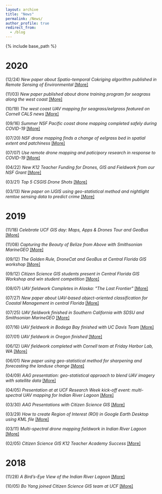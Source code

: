 ```yaml
---
layout: archive
title: "News"
permalink: /News/
author_profile: true
redirect_from:
  - /blog
---
```


{% include base_path %}

2020
======
(12/24) *New paper about Spatio-temporal Cokriging algorithm published in Remote Sensing of Environmental* [[More]](https://doi.org/10.1016/j.rse.2020.112190)

(11/03) *New paper published about drone training program for seagrass along the west coast* [[More]](DOI:10.3390/drones4040070)

(10/19) *The west coast UAV mapping for seagrass/eelgrass featured on Cornell CALS news* [[More]](https://cals.cornell.edu/news/hunting-eelgrass-disease-san-juan-islands)

(09/16) *Summer NSF Pacific coast drone mapping completed safely during COVID-19* [[More]](https://www.citizensciencegis.org/blog/summer-nsf-pacific-coast-drone-mapping-completed-safely-during-covid-19)

(07/20) *NSF drone mapping finds a change of eelgrass bed in spatial extent and patchiness* [[More]](https://www.citizensciencegis.org/blog/eelresults20)

(07/07) *Use remote drone mapping and paticipory research in response to COVID-19* [[More]](https://www.citizensciencegis.org/blog/dronecovid19)

(04/22) *New K12 Teacher Funding for Drones, GIS and Fieldwork from our NSF Grant* [[More]](https://www.citizensciencegis.org/blog/new-teacher-funding-for-drones-gis-and-fieldwork-from-our-nsf-grant)

(03/21) *Top 5 CSGIS Drone Shots* [[More]](https://www.citizensciencegis.org/blog/top-5-csgis-drone-shots)

(03/13) *New paper on IJGIS using geo-statistical method and nightlight remtoe sensing data to predict crime* [[More]](https://doi.org/10.1080/13658816.2020.1737701)

2019
======
(11/18) *Celebrate UCF GIS day: Maps, Apps & Drones Tour and GeoBus* [[More]](https://www.citizensciencegis.org/blog/gisday19)

(11/08) *Capturing the Beauty of Belize from Above with Smithsonian MarineGEO* [[More]](https://www.citizensciencegis.org/blog/capturing-the-beauty-of-belize-from-above-with-drones-to-support-science-and-discovery-with-smithsonian-marinegeo)

(09/12) *The Golden Rule, DroneCat and GeoBus at Central Florida GIS workshop* [[More]](https://www.citizensciencegis.org/blog/dr-hawthorne-brings-drone-cat-and-geobus-to-central-florida-gis-workshop)

(09/12) *Citizen Science GIS students present in Central Florida GIS Workshop and win student competition* [[More]](https://www.citizensciencegis.org/blog/kirsten-bouck-and-morgan-mcdonald-won-the-student-presentation-competition)

(08/07) *UAV fieldwork Completes in Alaska: "The Last Frontier"* [[More]](https://www.citizensciencegis.org/blog/citizen-science-gis-completes-drone-work-in-alaska-the-last-frontier)

(07/27) *New paper about UAV-based object-oriented classification for Coastal Management in central Florida* [[More]](https://doi.org/10.3390/drones3030060 )

(07/25) *UAV fieldwork finished in Southern California with SDSU and Smithsonian MarineGEO* [[More]](https://www.citizensciencegis.org/blog/ucf-drone-team-finishes-the-mapping-in-southern-california-with-sdsu)

(07/16) *UAV fieldwork in Bodega Bay finished with UC Davis Team* [[More]](https://www.citizensciencegis.org/blog/ucf-drone-team-finishes-eelgrass-research-alongside-uc-davis)

(07/01) *UAV fieldwork in Oregon finished* [[More]](https://www.citizensciencegis.org/blog/ucf-drone-team-finishes-eelgrass-mapping-with-team-from-oregon-state-and-cornell)

(06/12) *UAV fieldwork completed with Cornell team at Friday Harbor Lab, WA* [[More]](https://www.citizensciencegis.org/blog/nsf-eelgrass-project-ucf-drone-team-finished-coastal-mapping-with-team-from-uw-and-cornell)

(06/01) *New paper using geo-statistical method for sharpening and forecasting the landuse change* [[More]](https://doi.org/10.1016/j.jag.2019.03.010)

(04/09) *AAG presentation: geo-statistical approach to blend UAV imagery with satellite data* [[More]](https://www.citizensciencegis.org/blog/researcher-at-univ-of-central-florida-is-going-to-use-geo-statistical-approach-to-blend-uav-imagery-with-satellite-data-for-monitoring-seagrass-along-west-coast)

(04/05) *Presentation at at UCF Research Week kick-off event: multi-spectral UAV mapping for Indian River Lagoon* [[More]](https://www.citizensciencegis.org/blog/dr-yang-presented-the-multi-spectral-uav-mapping-in-ucf-research-week-event)

(03/30) *AAG Presentations with Citizen Science GIS* [[More]](https://www.citizensciencegis.org/blog/aag-presentations-with-citizen-science-gis)

(03/29) *How to create Region of Interest (ROI) in Google Earth Desktop using KML file* [[More]](https://www.citizensciencegis.org/blog/how-to-create-region-of-interest-roi-in-google-earth-desktop-using-kml-file)


(03/11) *Multi-spectral drone mapping fieldwork in Indian River Lagoon* [[More]](https://www.citizensciencegis.org/blog/multi-spectral-drone-mapping-field-trip-for-indian-river-lagoon-with-citizen-science-gis-team)

(02/05) *Citizen Science GIS K12 Teacher Academy Success* [[More]](https://www.citizensciencegis.org/blog/citizen-science-gis-teacher-academy-maps-apps-and-drones-training-workshop)

2018
======
(11/28) *A Bird’s-Eye View of the Indian River Lagoon* [[More]](https://www.citizensciencegis.org/blog/a-birds-eye-view-of-the-indian-river-lagoon-2)

(10/05) *Bo Yang joined Citizen Science GIS team at UCF* [[More]](https://www.citizensciencegis.org/blog/welcome-dr-bo-yang)

